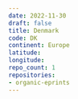 ```yaml
---
date: 2022-11-30
draft: false
title: Denmark
code: DK
continent: Europe
latitude:
longitude:
repo_count: 1
repositories:
- organic-eprints
---
```



